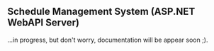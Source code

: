## Schedule Management System (ASP.NET WebAPI Server)

...in progress, but don't worry, documentation will be appear soon ;).
